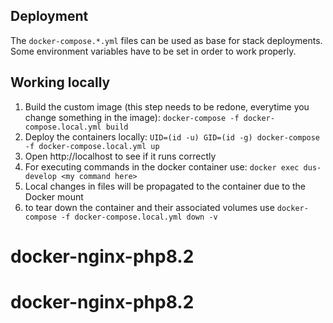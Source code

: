 ## Deployment

The `docker-compose.*.yml` files can be used as base for stack deployments. Some environment variables have to be set in order to work properly.

## Working locally

1. Build the custom image (this step needs to be redone, everytime you change something in the image):
 `docker-compose -f docker-compose.local.yml build`
2. Deploy the containers locally: `UID=(id -u) GID=(id -g) docker-compose -f docker-compose.local.yml up`
3. Open http://localhost to see if it runs correctly
4. For executing commands in the docker container use: `docker exec dus-develop <my command here>`
5. Local changes in files will be propagated to the container due to the Docker mount
6. to tear down the container and their associated volumes use `docker-compose -f docker-compose.local.yml down -v`
# docker-nginx-php8.2
# docker-nginx-php8.2
